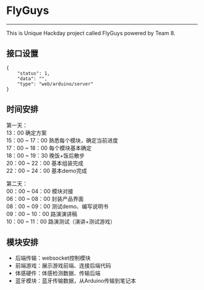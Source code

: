# FlyGuys
---

This is Unique Hackday project called FlyGuys powered by Team 8.


## 接口设置
```
{
    "status": 1,
    "data": "",
    "type": "web/arduino/server"
}
```

## 时间安排
第一天： <br>
13：00 确定方案 <br>
15：00 ~ 17：00 熟悉每个模块，确定当前进度 <br>
17：00 ~ 18：00 每个模块基本确定 <br>
18：00 ~ 19：30 晚饭+饭后散步 <br>
20：00 ~ 22：00 基本组装完成 <br>
22：00 ~ 24：00 基本demo完成 <br>

第二天： <br>
00：00 ~ 04：00 模块对接 <br>
06：00 ~ 08：00 封装产品界面 <br>
08：00 ~ 09：00 测试demo、编写说明书 <br>
09：00 ~ 10：00 路演演讲稿 <br>
10：00 ~ 11：00 路演测试（演讲+测试游戏）<br>


## 模块安排
* 后端传输：websocket控制模块
* 前端游戏：展示游戏前端、连接后端代码
* 体感硬件：体感检测数据、传输后端
* 蓝牙模块：蓝牙传输数据，从Arduino传输到笔记本